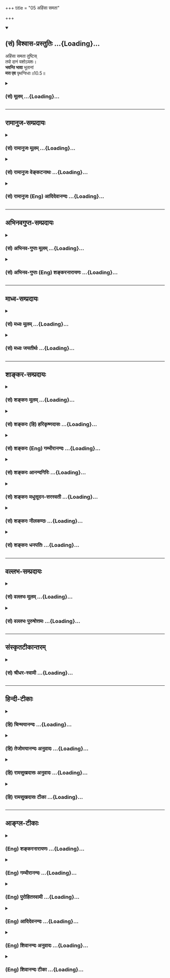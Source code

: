 +++
title = "05 अहिंसा समता"

+++
<div class="js_include" newlevelforh1="2" title="(सं) विश्वास-प्रस्तुतिः" unfilled url="/purANam_vaiShNavam/mahAbhAratam/06-bhIShma-parva/03-bhagavad-gItA-parva/saMskRtam/vishvAsa-prastutiH/10_vibhUti-vistAra-yoga/05_ahiMsA_samatA.md">
<details open><summary><h2>(सं) विश्वास-प्रस्तुतिः ...{Loading}...</h2></summary>

अहिंसा समता तुष्टिस्  
तपो दानं यशोऽयशः।  
**भवन्ति भावा** भूतानां  
**मत्त एव** पृथग्विधाः॥10.5॥
</details>
</div>
<div class="js_include collapsed" newlevelforh1="3" title="(सं) मूलम्" unfilled url="/purANam_vaiShNavam/mahAbhAratam/06-bhIShma-parva/03-bhagavad-gItA-parva/saMskRtam/mUlam/10_vibhUti-vistAra-yoga/05_ahiMsA_samatA.md">
<details><summary><h3>(सं) मूलम् ...{Loading}...</h3></summary>

अहिंसा समता तुष्टिस्तपो दानं यशोऽयशः।  
भवन्ति भावा भूतानां मत्त एव पृथग्विधाः।।10.5।।
</details>
</div>


_________________
## रामानुज-सम्प्रदायः
<div class="js_include collapsed" newlevelforh1="3" title="(सं) रामानुजः मूलम्" unfilled url="/purANam_vaiShNavam/mahAbhAratam/06-bhIShma-parva/03-bhagavad-gItA-parva/saMskRtam/rAmAnujaH/mUlam/10_vibhUti-vistAra-yoga/05_ahiMsA_samatA.md">
<details><summary><h3>(सं) रामानुजः मूलम् ...{Loading}...</h3></summary>

।।10.5।।**बुद्धिः** मनसो निरूपणसामर्थ्यम्; **ज्ञानं**
चिदचिद्वस्तुविशेषविषयः निश्चयः। **असंमोहः** पूर्वगृहीताद् रजतादेः
विसजातीये शुक्तिकादिवस्तुनि सजातीयताबुद्धिनिवृत्तिः। **क्षमा**
मनोविकारहेतौ सति अपि अविकृतमनस्त्वम्। **सत्यं** यथादृष्टविषयं भूतहितरूपं
वचनम्; तद्नुगणा मनोवृत्तिः इह अभिप्रेता; मनोवृत्तिप्रकरणात्। **दमः**
बाह्यकरणानाम् अनर्थविषयेभ्यो नियमनम्। **शमः** अन्तःकरणस्य तथा नियमनम्।
**सुखम्** आत्मानुकूलानुभवः। **दुःखं** प्रतिकूलानुभवः। **भवो** भवनम्
अनुकूलानुभवहेतुकं मनसो भवनम्। **अभावः,प्रतिकूलानुभवहेतुको मनसः अवसादः।**
भयम् **आगामिनो दुःखस्य हेतुदर्शनजं दुःखम्; तन्निवृत्तिः** अभयम्।
**अहिंसा परदुःखाहेतुत्वम्।** समता **आत्मनि सुहृत्सु विपक्षेषु च
अर्थानर्थयोः सममतित्वम्।** तुष्टिः **सर्वेषु आत्मसु दृष्टेषु
तोषस्वभावत्वम्।** तपः **शीस्त्रीयो भोगसंकोचरूपः कायक्लेशः।** दानं
**स्वकीयभोग्यानां परस्मै प्रतिपादनम्।** यशो **गुणवत्ताप्रथा;** अयशः
**नैर्गुण्यप्रथा; कीर्त्यकीर्त्यनुगुणमनोवृत्तिविशेषौ तथा उक्तौ;
मनोवृत्तिप्रकरणात्। तपोदाने च तथा। एवमाद्याः सर्वेषां** भूतानां भावाः
**प्रवृत्तिनिवृत्तिहेतवो मनोवृत्तयो** मत्त एव **मत्संकल्पायत्ताः
भवन्ति। सर्वस्य भूतजातस्य सृष्टिस्थित्योः प्रवर्तयितारः च
मत्संकल्पायत्तप्रवृत्तय इत्याह --**

</details>
</div>
<div class="js_include collapsed" newlevelforh1="3" title="(सं) रामानुजः वेङ्कटनाथः" unfilled url="/purANam_vaiShNavam/mahAbhAratam/06-bhIShma-parva/03-bhagavad-gItA-parva/saMskRtam/rAmAnujaH/venkaTanAthaH/10_vibhUti-vistAra-yoga/05_ahiMsA_samatA.md">
<details><summary><h3>(सं) रामानुजः वेङ्कटनाथः ...{Loading}...</h3></summary>

।। 10.5भक्त्युत्पत्तिविवृद्ध्यर्था \[गी.सं.14\] इत्यत्र विवक्षितं
विवृण्वन्नुक्तेन तत्फलितेन च वक्ष्यमाणप्रकरणस्य च सङ्गतिमाह -- एवमिति।
बुद्धिज्ञानशब्दयोः पौनरुक्त्यपरिहारायबुद्धिमत्त्वाज्जानाति इति
प्रयोगानुसारेण शक्तिलक्षणया बुध्यतेऽनयेति तद्व्युत्पत्त्या वा
हेतुकार्यपरतया व्याख्यातिबुद्धिर्मनसो निरूपणसामर्थ्यमिति।
असम्मोहासक्त्या तद्धेतुभूतं ज्ञानमिह विवक्षितमित्यभिप्रायेणाहज्ञानं
चिदचिद्वस्तुविशेषविषयो निश्चय इति।
बुद्धिज्ञानशब्दयोरध्यवसायमोक्षधीविषयत्वेन व्याख्यानं
शब्दद्वयसङ्कोचादिप्रसङ्गादनादृतम्। विजातीये सजातीयताबुद्धिः सम्मोहः
तदुदाहरति -- पूर्वेति। पूर्वगृहीतात्; आपणादिनिष्ठतयाऽनुभूतादित्यर्थः। इदं
च स्मर्यमाणाध्यासोदाहरणम्। न कोपाख्यविकाराभावमात्रेण सुषुप्त्यादिषु
क्षमाशब्दः; अपितु कोपहेतुषु सत्सु तदभावे तत्प्रयोग इत्यभिप्रायेणाह
मनोविकारेति। क्रोधहेतावाक्रोशताडनादौ सत्यपीत्यर्थः। ननु कथं हेतौ सति
तत्कार्यनिवृत्तिः तथात्वे तस्य हेतुत्वमेव हीयेत उच्यते -- नह्यवश्यं हेतौ
सति कार्येण भवितव्यमिति नियमः अपितु प्रतिबन्धकरहितायां सामग्र्यां
सत्याम् अन्यथा प्रत्येकं हेतूनां प्रतिबद्धानां च तत्तत्कार्यजनकत्वे
कार्यस्य सदातनत्वसार्वत्रिकत्वप्रसङ्गात्; नित्यविभोश्च कारणस्य सद्भावात्
तर्हि कः क्षमाया विस्मयः इति चेद्यथा मणिमन्त्रादिभिः स्फोटसामग्री
स्तभ्यते तथा प्रबलविवेकाख्यप्रतिबन्धकेन कोपसामग्र्या दुर्निवारायाः
स्तम्भनादिति भावः। वस्तुसत्यत्वस्य यथार्थदर्शनमप्यपेक्षितम्; तथापि
यथादृष्टवचनमात्रे वक्तुर्नापराधः; भ्रमस्य
दैवागतत्वादित्यभिप्रायेणयथादृष्टविषयमित्येतावदुक्तम्। परमार्थत्वेऽपि
परानर्थहेतोःसत्यं भूतहितं प्रोक्तम् इत्यादिभिः
सत्यत्वप्रतिक्षेपात्भूतहितरूपेति विशेषितम्। भावशब्दस्य मनोवृत्तौ
प्रसिद्धिप्रकर्षबलमग्र्यप्रायनयं चाभिप्रेत्य सत्यशब्दस्यात्र
लाक्षणिकत्वमाहतदनुगुणेति। शमदमशब्दयोरेकैकस्योभयनियमनाभिधानसामर्थ्येऽपि
पौनरुक्त्यपरिहाराय विषयभेदे वक्तव्ये नियमनक्रमेण
दमशमयोर्बाह्यान्तरकरणविषयत्वोक्तिः। शास्त्रीयेभ्यो नियमनस्य
निषिद्धत्वात्अनर्थविषयेभ्य इत्युक्तम्। तथेति अनर्थविषयेभ्य
एव। अनुकूलत्वमात्रं प्रतिकूलत्वमात्रमेव च सुखदुःखयोर्लक्षणम् तथापि
मनोवृत्तिरूपत्वसिद्ध्यर्थमनुभवशब्दः। सुखदुःखभयाभयमध्यपतितत्वात्भवोऽभावः
इत्यत्रापि परस्परविरुद्धार्थविषयत्वं सम्भवदपरित्याज्यम् ततश्च
भावाभावशब्दयोः प्रत्ययभेदमात्रमेव; न त्वर्थभेदः तत्र चाभाव इत्येव
पदच्छेदः तयोरपि मनोवृत्तिरूपत्वं वक्तव्यम् प्रस्तुतयोरेव च
सुखदुःखयोस्तद्धेतुत्वमुचितम् अत एवभवो भव्यता; भावोऽभिप्रायः इत्यादि
परव्याख्यानं मन्दम् तदेतदखिलमभिप्रेत्याहअनुकूलेति। भवनमिति उद्धर्षोऽत्र
विवक्षितः अवसादप्रतियोगित्वात्। अनवसादानुद्धर्षो हि सहोक्तौ
वाक्यकारेणतल्लब्धिर्विवेकविमोकाभ्यासक्रियाकव्याणानवसादानुद्धर्षेभ्यः
\[बो.वृ.\] इति। सुखदुःखशब्दाभ्यां पौनरुक्त्यव्युदासाय
भयाभयशब्दयोस्तद्विशेषविषयतां दर्शयति -- आगामिन इति।
आगामिप्रत्यवायोत्प्रेक्षा भयमिति लक्षणेऽपि तस्यैव ज्ञानविशेषस्य
प्रतिकूलरूपत्वाद्दुःखत्वम् नह्यन्यो दुःखाख्यो
गुणोऽस्मद्दर्शने। परदुःखाहेतुत्वमित्यत्र दुःखशब्देनाहितं विवक्षितम्;
चिकित्सादौ हितरूपदुःखकरणस्य हिंसात्वाभावात्; प्रपञ्चितं चैतत्प्रागेव।
अभयाहिंसयोरभावरूपयोरपि भावान्तरत्ववेषेण मनोवृत्तिरूपत्वं भाव्यम्।
समत्वप्रकारेषु बहुषु सत्स्वपि
हिंसानिषेधप्रसङ्गाद्धिंसाविषयभूतशत्रुस्मृतिर्जाता ततश्च द्वेषाद्यभावेन
शत्रुमित्रादिसाम्यं प्रदेशान्तरप्रपञ्चितमिह
विवक्षितमित्यभिप्रायेणाहआत्मनीति। न चलति निजवर्णधर्मतो यः
सममतिरात्मसुहृद्विपक्षपक्षे। न हरति नच हन्ति किञ्चिदुच्चैः सितमनसं
तमवेहि विष्णुभक्तम् \[वि.पु.3।7।20\] इति भगवत्पराशरवचनमिह तत्तत्पदैः
स्मारितम्। अर्थानर्थयोरिति --
आत्मार्थपरार्थयोरात्मानर्थपरानर्थयोश्चेत्यादि भाव्यम्। तुष्टेः
समतासहपाठात् शत्रूणां समृद्धिमतामपि सङ्ग्रहाय सर्वशब्दः। सर्वत्र सन्तोष
एव ह्यात्मनः स्वारसिकः प्राप्तः; प्रातिकूल्यभावनाद्युपाध्यधीनं हि
वैरादिकमित्यभिप्रायेणसन्तोषस्वभावत्वमित्युक्तम्। इदं च मैत्र्यादिषु
चतुर्षु मुदिताख्यचित्तपरिकर्म। बाह्यागमादिमूलक्लेशस्य
तपस्त्वव्यवच्छेदायोक्तंशास्त्रीय इति। शास्त्रधिस्यैव भोगसङ्कोचस्य
व्याध्यादिवशादक्लेशात्मकत्वे तपस्त्वं नास्तीति व्यञ्जनायकायक्लेश
इत्युक्तम्। दाने परकीयानां स्वकीयानामपि हेयभूतानां
व्यवच्छेदायस्वकीयभोग्यानामित्युक्तम्। परस्मै प्रतिपादनं
परस्वत्वापादनमित्यर्थः। अयशश्शब्दै नञो विरोधिपरत्वं
प्रयोगप्रकर्षसिद्धमाह -- नैर्गुण्यप्रथेति। सदोषत्वप्रथेत्यर्थः।
प्रथात्वमात्रमुभयसाधारणम् अतो गुणवत्त्वनैर्गुण्याभ्यां
विशेषणम्। एतच्चेत्यादिकं पूर्ववत्। सिंहावलोकितकेनाह -- तपोदाने च तथेति
मनोवृत्तिविशेषावित्यर्थः।
उक्तमात्रव्युदासायोपलक्षणतामभिप्रेत्याहएवमाद्या इति। अभिप्रायेऽपि
भावशब्दप्रयोगादत्र भावशब्दस्य मनोवृत्तिविषयता। सर्वेषां कर्तृकरणादीनां
प्रवृत्तेः स्वाधीनत्वेऽपि मनोवृत्त्युदाहरणं
प्राकरणिकभक्तिरूपमनोवृत्तेरपि स्वसङ्कल्पमूलत्वज्ञापनार्थम्।
प्रवृत्तिनिवृत्त्योः स्वाधीनत्वे कैमुत्यार्थमाहप्रवृत्तिनिवृत्तिहेतव
इति। मत्त एव इत्यत्र परोक्तसन्निधिमात्रादिव्युदासाय पञ्चम्यवगतं हेतुत्वं
व्यापारमुखेनेत्याहमत्सङ्कल्पेति। पृथग्विधानां परस्परविरुद्धानामप्यहमेको
हेतुरित्येवकाराभिप्रायः।  
  

</details>
</div>
<div class="js_include collapsed" newlevelforh1="3" title="(सं) रामानुजः (Eng) आदिदेवानन्दः" unfilled url="/purANam_vaiShNavam/mahAbhAratam/06-bhIShma-parva/03-bhagavad-gItA-parva/saMskRtam/rAmAnujaH/english/AdidevAnandaH/10_vibhUti-vistAra-yoga/05_ahiMsA_samatA.md">
<details><summary><h3>(सं) रामानुजः (Eng) आदिदेवानन्दः ...{Loading}...</h3></summary>

10.4 - 10.5 'Intelligence' is the power of the mind to determine.
'Knowledge' is the power of determining the difference between the two entities - non-sentient matter and the individual self. 'Non-delusion'
is freedom from the delusion of perceiving as silver the mother-of-pearl etc., which are different from silver etc., previously observed.
'Forbearance', is a non-disturbed state of mind, even when there is a cause for getting disturbed. 'Truth' is speech about things as they are actually seen, and meant for the good of all beings. Here, the working of the mind in conformity with the ideal is intended, because the context is with reference to the working of the mind. 'Restraint' is the checking of the outgoing organs from their tendency to move towards their objects and generate evil. 'Self-control' is the restraint of the mind in the same manner. 'Pleasure' is the experience of what is agreeable to oneself. 'Pain' is th experience of what is adverse.
'Exaltation' is that state of elation of the mind caused by experiences which are agreeable to oneself. 'Depression' is the state of mind caused by disagreeable experiences. 'Fear' is the misery which springs from the perception of the cause of future sufferings. 'Fearlessness' is the absence of such feelings. 'Non-violence' is avoidance of being the cause of sorrow to others. 'Eability' is to become eable in mind whether good or bad befalls and to look upon with the same eanimity on what happens to oneself, friends and enemies. 'Cheerfulness' is the natural disposition to feel pleased with everything seen. 'Austerity' is the chastising of the body by denying to oneself pleasures, as enjoined by the scriptures. 'Beneficence' is giving to another what contributes to one's own enjoyment. 'Fame' is the renown of possessing good alities.
'Infamy' is notoriety of possessing bad alities. The workings of the mind which are in accordance with fame and infamy must be understood here, because it is the subject-matter of the context. Austerity and beneficence are to be understood in the same way. All these mental faculties - these functioning of the mind - resulting either in activity or inactivity, are from Me alone, i.e., are dependent on My volition.
Sri Krsna declares: 'Thos agents who direct the creation, sustentation etc., of all beings, have their activity dependent on My Will.'

</details>
</div>


_________________
## अभिनवगुप्त-सम्प्रदायः
<div class="js_include collapsed" newlevelforh1="3" title="(सं) अभिनव-गुप्तः मूलम्" unfilled url="/purANam_vaiShNavam/mahAbhAratam/06-bhIShma-parva/03-bhagavad-gItA-parva/saMskRtam/abhinava-guptaH/mUlam/10_vibhUti-vistAra-yoga/05_ahiMsA_samatA.md">
<details><summary><h3>(सं) अभिनव-गुप्तः मूलम् ...{Loading}...</h3></summary>

।।10.1 -- 10.5।। प्राक्तनैर्नवभिरध्यायैर्य एवार्थो लक्षितः; स एव
प्रतिपदपाठैरस्मिन्नध्याये प्रतायते। तथा चाह -- भूय एव इति। उक्तमेवार्थं
स्फुटीकर्तुं +++(;N;K विस्पष्टीकर्तुं)+++ पुनः कथ्यमानं श्रृण्विति। अर्जुनोऽपि
एवमेवाभिधास्यति भूयः कथय +++(X; 18)+++ इति। इत्यध्यायतात्पर्यम्। शिष्टं
निगदव्याख्यातमिति ( -- व्याख्यानमिति) किं पुनरुक्तेन सन्दिग्धं तु
निर्णेष्यते। भूय इत्यादि पृथग्विधा इत्यन्तम्। असंमोहः उत्साहः।

</details>
</div>
<div class="js_include collapsed" newlevelforh1="3" title="(सं) अभिनव-गुप्तः (Eng) शङ्करनारायणः" unfilled url="/purANam_vaiShNavam/mahAbhAratam/06-bhIShma-parva/03-bhagavad-gItA-parva/saMskRtam/abhinava-guptaH/english/shankaranArAyaNaH/10_vibhUti-vistAra-yoga/05_ahiMsA_samatA.md">
<details><summary><h3>(सं) अभिनव-गुप्तः (Eng) शङ्करनारायणः ...{Loading}...</h3></summary>

10.1-5 The subject-matter that has been indicated in the previous nine
chapters - the same in being detailed here in this chapter by citing
individual instances. That is why \[the Bhagavat\] says 'Yet again etc.'
(10.X, 1). He thus indicates 'Hear the subject matter, which has already
been related to you, but which once again being explained in order to
make it clear'. Arjuna too says in the seel likewise 'Tell me once again
etc.' (10.X, 18). This is the purport of \[this\] chapter. Other items
are clear by mere reciting. Hence, why to repeat them ; However,
whatever is doubtful that shall be decided \[then and there\]. Bhuyah
etc. upto prthagvidhah. Steadiness is that which induces one.

</details>
</div>


_________________
## माध्व-सम्प्रदायः
<div class="js_include collapsed" newlevelforh1="3" title="(सं) मध्वः मूलम्" unfilled url="/purANam_vaiShNavam/mahAbhAratam/06-bhIShma-parva/03-bhagavad-gItA-parva/saMskRtam/madhvaH/mUlam/10_vibhUti-vistAra-yoga/05_ahiMsA_samatA.md">
<details><summary><h3>(सं) मध्वः मूलम् ...{Loading}...</h3></summary>

।।10.5।। तुष्टिरलम्बुद्धिः। अलम्बुद्धिस्तथा तुष्टिः इत्यभिधानात्।

</details>
</div>
<div class="js_include collapsed" newlevelforh1="3" title="(सं) मध्वः जयतीर्थः" unfilled url="/purANam_vaiShNavam/mahAbhAratam/06-bhIShma-parva/03-bhagavad-gItA-parva/saMskRtam/madhvaH/jayatIrthaH/10_vibhUti-vistAra-yoga/05_ahiMsA_samatA.md">
<details><summary><h3>(सं) मध्वः जयतीर्थः ...{Loading}...</h3></summary>

।।10.5।। सुखशब्दागतार्थतया तुष्टिशब्दं सप्रमाणकं व्याचष्टे --
**तुष्टिरि**ति।

</details>
</div>


_________________
## शाङ्कर-सम्प्रदायः
<div class="js_include collapsed" newlevelforh1="3" title="(सं) शङ्करः मूलम्" unfilled url="/purANam_vaiShNavam/mahAbhAratam/06-bhIShma-parva/03-bhagavad-gItA-parva/saMskRtam/shankaraH/mUlam/10_vibhUti-vistAra-yoga/05_ahiMsA_samatA.md">
<details><summary><h3>(सं) शङ्करः मूलम् ...{Loading}...</h3></summary>

।।10.5।। --,**अहिंसा** अपीडा प्राणिनाम्। **समता** समचित्तता। **तुष्टिः**
संतोषः पर्याप्तबुद्धिर्लाभेषु। **तपः** इन्द्रियसंयमपूर्वकं शरीरपीडनम्।
**दानं** यथाशक्ति संविभागः। **यशः** धर्मनिमित्ता कीर्तिः। **अयश**स्तु
अधर्मनिमित्ता अकीर्तिः। **भवन्ति भावाः** यथोक्ताः बुद्ध्यादयः
**भूतानां** प्राणिनां **मत्तः एव** ईश्वरात् **पृथग्विधाः** नानाविधाः
स्वकर्मानुरूपेण।। किञ्च --,

</details>
</div>
<div class="js_include collapsed" newlevelforh1="3" title="(सं) शङ्करः (हि) हरिकृष्णदासः" unfilled url="/purANam_vaiShNavam/mahAbhAratam/06-bhIShma-parva/03-bhagavad-gItA-parva/saMskRtam/shankaraH/hindI/harikRShNadAsaH/10_vibhUti-vistAra-yoga/05_ahiMsA_samatA.md">
<details><summary><h3>(सं) शङ्करः (हि) हरिकृष्णदासः ...{Loading}...</h3></summary>

।।10.5।। अहिंसा -- प्राणियोंको किसी प्रकार पीड़ा न पहुँचाना; समता --
चित्तका समभाव; संतोष -- जो कुछ मिले उसीको यथेष्ट समझना; तप --
इन्द्रियसंयमपूर्वक शरीरको सुखाना; दान -- अपनी शक्तिके अनुसार धनका विभाग
करना ( दूसरोंको बाँटना ); यश -- धर्मके निमित्तसे होनेवाली कीर्ति; अपयश
-- अधर्मके निमित्तसे होनेवाली अपकीर्ति। इस प्रकार जो प्राणियोंके अपने
अपने कर्मोंके अनुसार होनेवाले बुद्धि आदि नाना प्रकारके भाव हैं; वे सब
मुझ ईश्वरसे ही होते हैं।

</details>
</div>
<div class="js_include collapsed" newlevelforh1="3" title="(सं) शङ्करः (Eng) गम्भीरानन्दः" unfilled url="/purANam_vaiShNavam/mahAbhAratam/06-bhIShma-parva/03-bhagavad-gItA-parva/saMskRtam/shankaraH/english/gambhIrAnandaH/10_vibhUti-vistAra-yoga/05_ahiMsA_samatA.md">
<details><summary><h3>(सं) शङ्करः (Eng) गम्भीरानन्दः ...{Loading}...</h3></summary>

10.5 Buddhih, intelligence-the power of the internal organ to know of
things which are subtle etc. Indeed, people talk of a man possessed of
this (power) as intelligent. Jnanam, wisdom-knowledge of entities such
as the Self etc. Asammohah, non-delusion-proceeding with discrimination
with regard to things that are to be known as they present them-selves.
Ksama, forgiveness-unperturbability of the mind of one who is abused or
assulted. Satyam, truth-an utterance regarding what one has seen, heard,
and felt oneself, communicated as such to others for their
understanding, is said to be truth. Damah, control of the external
organs. Samah, control of the internal organs. Sukham, happiness.
Duhkham, sorrow. Bhavah, birth; and its opposite abhavah, death. And
bhayam, fear; as also its opposite abhayam, fearlessness. Ahimsa,
non-injury-non-cruely towards creatures. Samata, eanimity. Tustih,
satisfaction-the idea of sufficiency with regard to things acired.
Tapah, austerity-disciplining the body through control of the organs.
Danam, charity-distribution (of wealth) according to one's capacity.
Yasah, fame-renown arising from righteousness. On the contrary, ayasah
is infamy due to unrighteousness. (These) prthak-vidhah, different;
bhavah, dispositions-intelligence etc. as described; bhuanam, of beings,
of living bengs. bhavanti, spring; mattah, eva, from Me alone, \[This is
said in the sesne that none of these dispositions can exist without the
Self.\] from God, in accordanced with their actions. Moreover,

</details>
</div>
<div class="js_include collapsed" newlevelforh1="3" title="(सं) शङ्करः आनन्दगिरिः" unfilled url="/purANam_vaiShNavam/mahAbhAratam/06-bhIShma-parva/03-bhagavad-gItA-parva/saMskRtam/shankaraH/AnandagiriH/10_vibhUti-vistAra-yoga/05_ahiMsA_samatA.md">
<details><summary><h3>(सं) शङ्करः आनन्दगिरिः ...{Loading}...</h3></summary>

।।10.5।।**यथाशक्तीति।** पात्रे श्रद्धया स्वशक्तिमनतिक्रम्यार्थानां
देशकालानुगुण्येन प्रतिपादनमित्यर्थः। उक्तानां बुद्ध्यादीनां
साश्रयाणामीश्वरादुत्पत्तिं प्रतिजानीते -- **भवन्तीति।** नानाविधत्वे
हेतुमाह -- **स्वकर्मेति।** कथंचिदपि तेषामात्मातिरेकेणाभावान्मत्त
एवेत्युक्तम्।

</details>
</div>
<div class="js_include collapsed" newlevelforh1="3" title="(सं) शङ्करः मधुसूदन-सरस्वती" unfilled url="/purANam_vaiShNavam/mahAbhAratam/06-bhIShma-parva/03-bhagavad-gItA-parva/saMskRtam/shankaraH/madhusUdana-sarasvatI/10_vibhUti-vistAra-yoga/05_ahiMsA_samatA.md">
<details><summary><h3>(सं) शङ्करः मधुसूदन-सरस्वती ...{Loading}...</h3></summary>

।।10.5।। अहिंसा प्राणिनां पीडाया निवृत्तिः। समता चित्तस्य
रागद्वेषादिरहितावस्था। तुष्टिर्भोग्येष्वेतावताऽलमिति बुद्धिः। तपः
शास्त्रीयमार्गेण कायेन्द्रियशोषणम्। दानं देशे काले
श्रद्धया,यथाशक्त्यर्थानां सत्पात्रे समर्पणम्। यशो धर्मनिमित्ता
लोकश्लाघारूपा प्रसिद्धिः। अयशस्त्वधर्मनिमित्ता लोकनिन्दारूपा प्रसिद्धिः।
एते बुद्ध्यादयो भावाः कार्यविशेषाः सकारणकाः पृथग्विधा
धर्माधर्मादिसाधनवैचित्र्येण नानाविधा भूतानां सर्वेषां प्राणिनां मत्तः
परमेश्वरादेव भवन्ति नान्यस्मात्। तस्मात्किं वाच्यं मम
लोकमहेश्वरत्वमित्यर्थः।

</details>
</div>
<div class="js_include collapsed" newlevelforh1="3" title="(सं) शङ्करः नीलकण्ठः" unfilled url="/purANam_vaiShNavam/mahAbhAratam/06-bhIShma-parva/03-bhagavad-gItA-parva/saMskRtam/shankaraH/nIlakaNThaH/10_vibhUti-vistAra-yoga/05_ahiMsA_samatA.md">
<details><summary><h3>(सं) शङ्करः नीलकण्ठः ...{Loading}...</h3></summary>

।।10.5।। अहिंसा प्राणिनामपीडा। समता मित्रामित्रादौ समचित्तता। तुष्टिः
संतोषो लब्धे पर्याप्तबुद्धिः। तप इन्द्रियसंयमपूर्वकं शरीरपीडनम्। दानं
यथाशक्ति संविभागः। यशो धर्मनिमित्ता कीर्तिः। अयशोऽधर्मनिमित्ता अकीर्तिः।
एते बुद्ध्यादयो विंशतिर्भावा मत्त एव प्राणिनां भवन्ति। पृथग्विधाः
प्रत्येकं नानाप्रकाराः। तत उत्तमगुणलाभायाहमेव त्वया शरणीकरणीय इति भावः।

</details>
</div>
<div class="js_include collapsed" newlevelforh1="3" title="(सं) शङ्करः धनपतिः" unfilled url="/purANam_vaiShNavam/mahAbhAratam/06-bhIShma-parva/03-bhagavad-gItA-parva/saMskRtam/shankaraH/dhanapatiH/10_vibhUti-vistAra-yoga/05_ahiMsA_samatA.md">
<details><summary><h3>(सं) शङ्करः धनपतिः ...{Loading}...</h3></summary>

।।10.5।। अहिंसा प्राणिनामपीडा। समता समचित्तता। तुष्टिः संतोषोऽलंबुद्धिः।
इन्द्रियसंयमपुरःसरं शास्त्रीयं देहपीडनं तपः। देशकालानुरोधेन
शक्तिमतिक्रम्य श्रद्धयापात्रेऽर्थानामर्पणं दानम्। धर्मनिदाना कीर्तियेशः।
अधर्मनिदानाऽपकीर्तिरपयशः। एते यथोक्ता भावाः पृथग्विधा नानाप्रकारा
भूतानां स्वकर्मानुसारेण मत्तएवेश्वराद्भवन्ति। अतोऽहमेव सर्वलोकमहेश्वरः
सर्वैर्भोगमोक्षार्थं शरणीकरणीय इति भावः।

</details>
</div>


_________________
## वल्लभ-सम्प्रदायः
<div class="js_include collapsed" newlevelforh1="3" title="(सं) वल्लभः मूलम्" unfilled url="/purANam_vaiShNavam/mahAbhAratam/06-bhIShma-parva/03-bhagavad-gItA-parva/saMskRtam/vallabhaH/mUlam/10_vibhUti-vistAra-yoga/05_ahiMsA_samatA.md">
<details><summary><h3>(सं) वल्लभः मूलम् ...{Loading}...</h3></summary>

।।10.4 -- 10.5।। किञ्च अचिन्त्यैश्वर्ययोगकल्याणगुणान्मत्त एव
बुद्धिर्ज्ञानं च भवति। ज्ञानमित्युपलक्षणं सर्वस्य सदसद्गुणसर्गस्यमत्तः
सर्वं प्रवर्त्तते \[10।8\] इति वाक्यात्। तथाहि बुद्धिरित्यादि। बुद्धिः
तत्त्वतोऽध्यवसायरूपा; ज्ञानमुपदेशजन्यम्;असम्मूढः \[10।3\]
इत्यत्रोक्तोऽसम्मोहोऽपि मत्त एव भवति। क्षमा सहिष्णुता सत्यं
प्रमाणेनावबुद्धस्यार्थस्य तथैव भाषणम्; दमो बाह्येन्द्रियाणां
स्वविषयेभ्यो निवृत्तिः; शमोऽन्तःकरणस्य; सुखमात्मानुकूलानुभवः; दुःखं
तद्विपरीतं च मत्त एव भवति। मार्गत्रयाधिष्ठाताऽहं यथामार्गानुसरणं
तत्तदधिकृताय तथैव दुःखं सुखं प्रयच्छामीति भावः। एवं भवः उद्भवः;
अभावस्तद्विपरीतः; भयमभयं च दानं यशः अयशश्चेति
विंशद्भावास्तत्तन्मार्गरतानां प्राणिनां यथासर्गं पृथग्विधा मत्त एव
भवन्तिरूपनामविभेदेन जगत् क्रीडति यो यतः इति निबन्धोक्तेः। अनेन स्वस्य
मुख्यं कर्तृत्वं सर्वकारणत्वं चोक्तम्। प्रकृत्यादेस्तु करणत्वमेव; न
कारणत्वं साधकतमत्त्वादिति स्वयोगमहिमोक्तः।

</details>
</div>
<div class="js_include collapsed" newlevelforh1="3" title="(सं) वल्लभः पुरुषोत्तमः" unfilled url="/purANam_vaiShNavam/mahAbhAratam/06-bhIShma-parva/03-bhagavad-gItA-parva/saMskRtam/vallabhaH/puruShottamaH/10_vibhUti-vistAra-yoga/05_ahiMsA_samatA.md">
<details><summary><h3>(सं) वल्लभः पुरुषोत्तमः ...{Loading}...</h3></summary>

  
  
।।10.5।। अहिंसा दयात्मिका; समता सर्वत्र मद्भावः; तुष्टिः सदा
मद्भावसन्तोषः; तपो मदर्थक्लेशसहनं; दानं मदुपदेशादीनां; यशो मत्सेवकत्वेन
सत्कीर्तिः; अयशो दुष्टत्वादिलक्षणात्मिकाऽपकीर्तिः। भूतानां एते भावाः
पृथग्विधाः भिन्नाः मत्कृपाविशिष्टमज्ज्ञानवतां बुद्ध्यादयः सर्वे भवन्ति।
अन्येषाप्नयशस्सहितदुःखादिचतुष्टया भावा भवन्तीति भावः।  
  

</details>
</div>


_________________
## संस्कृतटीकान्तरम्
<div class="js_include collapsed" newlevelforh1="3" title="(सं) श्रीधर-स्वामी" unfilled url="/purANam_vaiShNavam/mahAbhAratam/06-bhIShma-parva/03-bhagavad-gItA-parva/saMskRtam/shrIdhara-svAmI/10_vibhUti-vistAra-yoga/05_ahiMsA_samatA.md">
<details><summary><h3>(सं) श्रीधर-स्वामी ...{Loading}...</h3></summary>

।।10.5।। किंच **-- अहिंसेति।** अहिंसा परपीडानिवृत्तिः; समता
रागद्वेषादिराहित्यं; मित्रामित्रतुल्यता च; तुष्टिर्दैवलब्धेन संतोषः; तपः
शारीरादि वक्ष्यमाणम्; दानं न्यायार्जितधनादेः सत्पात्रार्पणम्; यशः
सत्कीर्तिः; अयशोऽपकीर्तिः; एते
बुद्धिर्ज्ञानमित्यादयस्तद्विपरीताश्चाबुद्ध्यादयो नानाविधा भावाः
प्राणिनां मत्तः सकाशादेव भवन्ति।

</details>
</div>


_________________
## हिन्दी-टीकाः
<div class="js_include collapsed" newlevelforh1="3" title="(हि) चिन्मयानन्दः" unfilled url="/purANam_vaiShNavam/mahAbhAratam/06-bhIShma-parva/03-bhagavad-gItA-parva/hindI/chinmayAnandaH/10_vibhUti-vistAra-yoga/05_ahiMsA_samatA.md">
<details><summary><h3>(हि) चिन्मयानन्दः ...{Loading}...</h3></summary>

।।10.5।। प्रस्तुत प्रकरण के विचार को ही आगे बढ़ाते हुए कि परमात्मा ही
सम्पूर्ण विश्व का उपादान और निमित्त कारण है; भगवान् श्रीकृष्ण इन दो
श्लोकों में उन विविध गुणों को गिनाते हैं; जो मनुष्य के मन और बुद्धि में
व्यक्त होते हैं। साधारणत; सृष्टि शब्द से केवल हम भौतिक जगत् ही समझते हैं।
परन्तु उपर्युक्त समस्त गुण उसके व्यापक एवं सर्वग्राहक अर्थ को सूचित करते
हैं। उनसे यह स्पष्ट ज्ञात होता है कि जगत् शब्द के अर्थ में हमारे मानसिक
और बौद्धिक जीवन भी सम्मिलित हैं। पुन सभी मनुष्यों और प्राणियों का
वर्गीकरण इन्हीं गुणों के आधार पर किया जाता है। प्रत्येक व्यक्ति अपने गुण
या स्वभाव के वशीभूत है। यथा मन तथा मनुष्य। ध्यान देने योग्य बात यह है कि
यहाँ केवल शुभ दैवी गुणों का ही गणना की गई है। संस्कृत व्याख्याकारों की
पारम्परिक शैली का अनुकरण करते हुए; श्लोक में प्रयुक्त च शब्द की व्याख्या
यह की जा सकती है कि उसके द्वारा विरोधी अशुभ गुणों को भी यहाँ सूचित किया
गया है। तथापि भगवान् केवल शुभ गुणों को ही स्पष्टत बताते हैं; क्योंकि जिस
व्यक्ति में इन गुणों का अधिकता होती है; उसमें आत्मा की शुद्धता एवं
दिव्यता के दर्शन होते हैं। इन विभिन्न प्रकार की भावनाओं एवं विचारों से
प्रेरित होकर प्रत्येक व्यक्ति अपनेअपने संस्कारों के अनुसार कर्म में
प्रवृत्त होता है। इस प्रकार यहाँ विविध प्रकार के जीवन दृष्टिगोचर होते
है। ये समस्त गुण; मुझसे ही प्रकट होते हैं। स्तम्भ में प्रतीत हुआ प्रेत
चाहे प्रेम से मन्दस्मित करे या क्रोध से खिसियाये अथवा प्रतिशोध की भावना
से धमकाये; उसका मन्द स्मित या धमकाना इत्यादि गुणों का केवल एक अधिष्ठान
है स्तम्भ। आत्मचैतन्य के बिना बुद्धि; ज्ञान आदि गुणों का न अस्तित्व है
और न भान। इन गुणों के द्वारा सम्पूर्ण प्राणियों का तथा उनके अनुभवों का
प्राय पूर्ण वर्गीकरण किया गया है। इसलिए जैसा कि शंकराचार्य कहते हैं; ये
दो श्लोक आत्मा का सर्वलोकमहेश्वर होना सिद्ध करते हैं।

</details>
</div>
<div class="js_include collapsed" newlevelforh1="3" title="(हि) तेजोमयानन्दः अनुवादः" unfilled url="/purANam_vaiShNavam/mahAbhAratam/06-bhIShma-parva/03-bhagavad-gItA-parva/hindI/tejomayAnandaH/anuvAdaH/10_vibhUti-vistAra-yoga/05_ahiMsA_samatA.md">
<details><summary><h3>(हि) तेजोमयानन्दः अनुवादः ...{Loading}...</h3></summary>

।।10.5।। अहिंसा, समता, सन्तोष, तप, दान. यश और अपयश ऐसे ये प्राणियों के
नानाविध भाव मुझ से ही प्रकट होते हैं।।

</details>
</div>
<div class="js_include collapsed" newlevelforh1="3" title="(हि) रामसुखदासः अनुवादः" unfilled url="/purANam_vaiShNavam/mahAbhAratam/06-bhIShma-parva/03-bhagavad-gItA-parva/hindI/rAmasukhadAsaH/anuvAdaH/10_vibhUti-vistAra-yoga/05_ahiMsA_samatA.md">
<details><summary><h3>(हि) रामसुखदासः अनुवादः ...{Loading}...</h3></summary>

।।10.4 -- 10.5।। बुद्धि, ज्ञान, असम्मोह, क्षमा, सत्य, दम, शम, सुख, दुःख,
भव, अभाव, भय, अभय, अहिंसा, समता, तुष्टि, तप, दान, यश और अपयश --
प्राणियोंके ये अनेक प्रकारके और अलग-अलग (बीस) भाव मेरेसे ही होते हैं।

</details>
</div>
<div class="js_include collapsed" newlevelforh1="3" title="(हि) रामसुखदासः टीका" unfilled url="/purANam_vaiShNavam/mahAbhAratam/06-bhIShma-parva/03-bhagavad-gItA-parva/hindI/rAmasukhadAsaH/TIkA/10_vibhUti-vistAra-yoga/05_ahiMsA_samatA.md">
<details><summary><h3>(हि) रामसुखदासः टीका ...{Loading}...</h3></summary>

।।10.5।।***व्याख्या--*'बुद्धिः'--**उद्देश्यको लेकर निश्चय करनेवाली
वृत्तिका नाम बुद्धि है।**'ज्ञानम्'--**सार-असार, ग्राह्य-अग्राह्य,
नित्य-अनित्य, सत्-असत्, उचित-अनुचित, कर्तव्यअकर्तव्य --ऐसा जो विवेक
अर्थात् अलगअलग जानकारी है, उसका नाम 'ज्ञान' है। यह ज्ञान (विवेक)
मानवमात्रको भगवान्से मिला है।

</details>
</div>


_________________
## आङ्ग्ल-टीकाः
<div class="js_include collapsed" newlevelforh1="3" title="(Eng) शङ्करनारायणः" unfilled url="/purANam_vaiShNavam/mahAbhAratam/06-bhIShma-parva/03-bhagavad-gItA-parva/english/shankaranArAyaNaH/10_vibhUti-vistAra-yoga/05_ahiMsA_samatA.md">
<details><summary><h3>(Eng) शङ्करनारायणः ...{Loading}...</h3></summary>

10.5. \[Also\] non-injury, eanimity, contentment, austerity, charity,
repute and ill-repute - all these diverse dispositions of beings emanate from none but Me.

</details>
</div>
<div class="js_include collapsed" newlevelforh1="3" title="(Eng) गम्भीरानन्दः" unfilled url="/purANam_vaiShNavam/mahAbhAratam/06-bhIShma-parva/03-bhagavad-gItA-parva/english/gambhIrAnandaH/10_vibhUti-vistAra-yoga/05_ahiMsA_samatA.md">
<details><summary><h3>(Eng) गम्भीरानन्दः ...{Loading}...</h3></summary>

10.5 Non-injury, eanimity, satisfaction, austerity, charity, fame,
infamy-(these) different dispositions of beings spring from Me alone.

</details>
</div>
<div class="js_include collapsed" newlevelforh1="3" title="(Eng) पुरोहितस्वामी" unfilled url="/purANam_vaiShNavam/mahAbhAratam/06-bhIShma-parva/03-bhagavad-gItA-parva/english/purohitasvAmI/10_vibhUti-vistAra-yoga/05_ahiMsA_samatA.md">
<details><summary><h3>(Eng) पुरोहितस्वामी ...{Loading}...</h3></summary>

10.5 Harmlessness, equanimity, contentment, austerity, beneficence, fame and failure, all these, the characteristics of beings, spring from Me only.

</details>
</div>
<div class="js_include collapsed" newlevelforh1="3" title="(Eng) आदिदेवनन्दः" unfilled url="/purANam_vaiShNavam/mahAbhAratam/06-bhIShma-parva/03-bhagavad-gItA-parva/english/AdidevanandaH/10_vibhUti-vistAra-yoga/05_ahiMsA_samatA.md">
<details><summary><h3>(Eng) आदिदेवनन्दः ...{Loading}...</h3></summary>

10.5 Non-violence, eality, cheerfulness, austerity, beneficence, fame and infamy- these different alities of beings arise from Me alone.

</details>
</div>
<div class="js_include collapsed" newlevelforh1="3" title="(Eng) शिवानन्दः अनुवादः" unfilled url="/purANam_vaiShNavam/mahAbhAratam/06-bhIShma-parva/03-bhagavad-gItA-parva/english/shivAnandaH/anuvAdaH/10_vibhUti-vistAra-yoga/05_ahiMsA_samatA.md">
<details><summary><h3>(Eng) शिवानन्दः अनुवादः ...{Loading}...</h3></summary>

10.5 Non-injury, eanimity, contentment, austerity, beneficence, fame,
ill-fame (these) different kinds of alities of beings arise from Me alone.

</details>
</div>
<div class="js_include collapsed" newlevelforh1="3" title="(Eng) शिवानन्दः टीका" unfilled url="/purANam_vaiShNavam/mahAbhAratam/06-bhIShma-parva/03-bhagavad-gItA-parva/english/shivAnandaH/TIkA/10_vibhUti-vistAra-yoga/05_ahiMsA_samatA.md">
<details><summary><h3>(Eng) शिवानन्दः टीका ...{Loading}...</h3></summary>

10.5 अहिंसा noninjury; समता eanimity; तुष्टिः contentment; तपः
austerity; दानम् beneficence; यशः fame; अयशः illfame; भवन्ति arise;
भावाः alities; भूतानाम् of beings; मत्तः from Me; एव alone; पृथग्विधाः
of different kinds. Commentary Ahimsa is noninjury to living beings in thought; word and deed. Samata is that state wherein there is neither Raga (like) nor Dvesha (dislike); when one gets pleasant or unpleasant objects. There is neither exhilaration when one gets pleasant or favourable objects nor depressions when one gets unpleasant or unfavourable objects. Tushtih is satisfaction or contentment. The man of contentment is satisfied with whatever object he gets through Prarabdha.
He is satisfied with his present acisitions. He is free from greed and so he has peace of mind. Contentment makes a man very rich. It annihilates greed. Greed makes even a rich man a beggar of beggars. A greedy man is ever restless. Tapas is restraint of the senses; with bodily mortification through the practice of fasting and slow reduction of food. The strength of the body and the senses is reduced through fasting.Danam is beneficence. It is sharing of ones own things with others according to ones own means; or distribution of rice; gold;
cloth; etc.; to a worthy person; in a fit place and time; especially to one who can do nothign in return.Yasas is fame due to Dharma or virtuous actions.Ayasah is illfame or disgrace due to Adharma or sinful actions.All these different kinds of alities of living beings arise from Me alone; the great Lord of the worlds; according to their respective Karmas.

</details>
</div>
